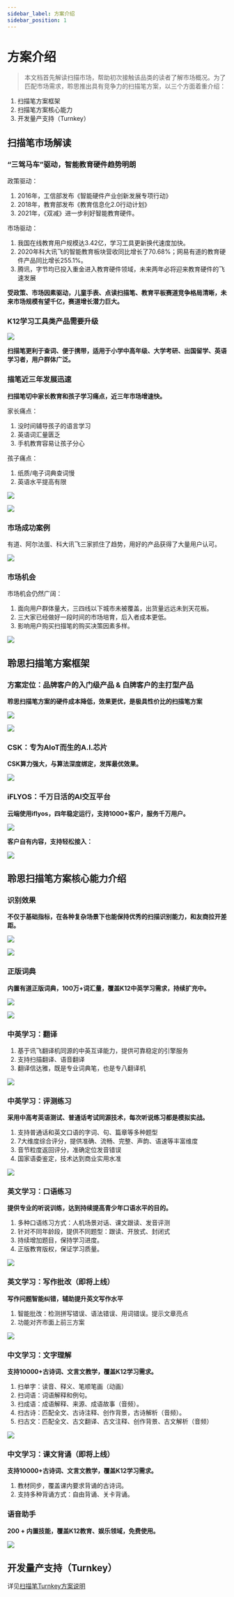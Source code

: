 ```yaml
---
sidebar_label: 方案介绍
sidebar_position: 1
---
```


# 方案介绍

> 本文档首先解读扫描市场，帮助初次接触该品类的读者了解市场概况。为了匹配市场需求，聆思推出具有竞争力的扫描笔方案，以三个方面着重介绍：
1. 扫描笔方案框架
2. 扫描笔方案核心能力
3. 开发量产支持（Turnkey）


## 扫描笔市场解读

### “三驾马车”驱动，智能教育硬件趋势明朗

政策驱动：
1. 2016年，工信部发布《智能硬件产业创新发展专项行动》
2. 2018年，教育部发布《教育信息化2.0行动计划》
3. 2021年，《双减》进一步利好智能教育硬件。

市场驱动：
1. 我国在线教育用户规模达3.42亿，学习工具更新换代速度加快。
2. 2020年科大讯飞的智能教育板块营收同比增长了70.68%；网易有道的教育硬件产品同比增长255.1%。
3. 腾讯，字节均已投入重金进入教育硬件领域，未来两年必将迎来教育硬件的飞速发展

**受政策、市场因素驱动，儿童手表、点读扫描笔、教育平板赛道竞争格局清晰，未来市场规模有望千亿，赛道增长潜力巨大。**


### K12学习工具类产品需要升级

![](./files/1.png)

**扫描笔更利于查词、便于携带，适用于小学中高年级、大学考研、出国留学、英语学习者，用户群体广泛。**

### 描笔近三年发展迅速

**扫描笔切中家长教育和孩子学习痛点，近三年市场增速快。**

家长痛点：
1. 没时间辅导孩子的语言学习
2. 英语词汇量匮乏
3. 手机教育容易让孩子分心

孩子痛点：
1. 纸质/电子词典查词慢
2. 英语水平提高有限

![](./files/4.png)

![](./files/2.png)

### 市场成功案例

有道、阿尔法蛋、科大讯飞三家抓住了趋势，用好的产品获得了大量用户认可。

![](./files/3.png)


### 市场机会

市场机会仍然广阔：
1. 面向用户群体量大，三四线以下城市未被覆盖，出货量远远未到天花板。
2. 三大家已经做好一段时间的市场培育，后入者成本更低。
3. 影响用户购买扫描笔的购买决策因素多样。

![](./files/5.png)


## 聆思扫描笔方案框架

### 方案定位：品牌客户的入门级产品 & 白牌客户的主打型产品

**聆思扫描笔方案的硬件成本降低，效果更优，是极具性价比的扫描笔方案**

![](./files/7.png)

![](./files/6.png)

### CSK：专为AIoT而生的A.I.芯片

**CSK算力强大，与算法深度绑定，发挥最优效果。**

![](./files/8.png)

### iFLYOS：千万日活的AI交互平台

**云端使用iflyos，四年稳定运行，支持1000+客户，服务千万用户。**

![](./files/9.png)

**客户自有内容，支持轻松接入：**

![](./files/10.png)

## 聆思扫描笔方案核心能力介绍

### 识别效果

**不仅于基础指标，在各种复杂场景下也能保持优秀的扫描识别能力，和友商拉开差距。**

![](./files/11.png)

![](./files/12.png)

### 正版词典

**内置有道正版词典，100万+词汇量，覆盖K12中英学习需求，持续扩充中。**

![](./files/13.png)

![](./files/19.png)



### 中英学习：翻译

1. 基于讯飞翻译机同源的中英互译能力，提供可靠稳定的引擎服务
2. 支持扫描翻译、语音翻译
3. 翻译信达雅，既是专业词典笔，也是专八翻译机

![](./files/14.png)

### 中英学习：评测练习

**采用中高考英语测试、普通话考试同源技术，每次听说练习都是模拟实战。**

1. 支持普通话和英文口语的字词、句、篇章等多种题型
2. 7大维度综合评分，提供准确、流畅、完整、声韵、语速等丰富维度
3. 音节粒度返回评分，准确定位发音错误
4. 国家语委鉴定，技术达到商业实用水准

![](./files/18.png)


### 英文学习：口语练习

**提供专业的听说训练，达到持续提高青少年口语水平的目的。**

1. 多种口语练习方式：人机场景对话、课文跟读、发音评测
2. 针对不同年龄段，提供不同题型：跟读、开放式、封闭式
3. 持续增加题目，保持学习进度。
4. 正版教育版权，保证学习质量。

![](./files/17.png)


### 英文学习：写作批改（即将上线）

**写作问题智能纠错，辅助提升英文写作水平**

1. 智能批改：检测拼写错误、语法错误、用词错误。提示文章亮点
2. 功能对齐市面上前三方案

![](./files/16.png)


### 中文学习：文字理解

**支持10000+古诗词、文言文教学，覆盖K12学习需求。**


1. 扫单字：读音、释义、笔顺笔画（动画）
2. 扫词语：词语解释和例句。
3. 扫成语：成语解释、来源、成语故事（音频）。
4. 扫古诗：匹配全文、古诗注释、创作背景，古诗解析（音频）。
5. 扫古文：匹配全文、古文翻译、古文注释、创作背景、古文解析（音频）

![](./files/15.png)


### 中文学习：课文背诵（即将上线）

**支持10000+古诗词、文言文教学，覆盖K12学习需求。**

1. 教材同步，覆盖课内要求背诵的古诗词。
2. 支持多种背诵方式：自由背诵、关卡背诵。

### 语音助手

**200 + 内置技能，覆盖K12教育、娱乐领域，免费使用。**

![](./files/20.png)

## 开发量产支持（Turnkey）

详见[扫描笔Turnkey方案说明](/Industrysolution/Scanning_pen/Scanning_pen_turnkey)
